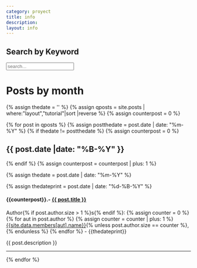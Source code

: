 ```yaml
---
category: proyect
title: info
description:
layout: info
---
```


<h2>Search by Keyword</h2>
<div class="container">
  <div id="search-container" class="search-container">
  <input type="text" class="search-input" id="search-input" placeholder="search...">
  </div>
  <ul id="results-container"></ul>
  <script src="{{site.url}}{{site.baseurl}}/js/simple-jekyll-search.min.js"></script>
  <script>
  SimpleJekyllSearch({
    searchInput: document.getElementById('search-input'),
    searchResultTemplate: '{% include card.min.html avatar="{avatar}" title="{title}" author="{author}" url="{url}" description="{description}" %}',
    resultsContainer: document.getElementById('results-container'),
    json: '{{site.url}}{{site.baseurl}}/search.json',
  })
  </script>
</div>

<h1>Posts by month</h1>



{% assign thedate = '' %}
{% assign qposts = site.posts | where:"layout","tutorial"|sort |reverse %}
{% assign counterpost = 0 %}

{% for post in qposts %}
{% assign postthedate = post.date | date: "%m-%Y" %}
{% if thedate != postthedate %}
{% assign counterpost = 0 %}
<h2>{{ post.date |date: "%B-%Y" }}</h2>
{% endif %}
{% assign counterpost = counterpost | plus: 1 %}

{% assign thedate = post.date | date: "%m-%Y" %}

{% assign thedateprint = post.date | date: "%d-%B-%Y" %}

<h4 class="headline">{{counterpost}}.- <a href="{{site.url}}{{site.baseurl}}{{ post.url }}">{{ post.title }}</a></h4>   
<p>Author{% if post.author.size > 1 %}s{% endif %}:
      {% assign counter = 0 %}
      {% for aut in post.author %}
           {% assign counter = counter | plus: 1 %}
<a href="{{site.url}}{{site.baseurl}}/author/{{aut}}">{{site.data.members[aut].name}}</a>{% unless post.author.size == counter %},{% endunless %}
      {% endfor %} - {{thedateprint}}</p>
<div class="ellipsis-two-lines">
{{ post.description }}
</div>
<hr>

{% endfor %}

